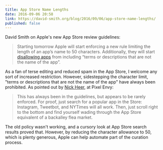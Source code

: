 ```yaml
---
title: App Store Name Lengths 
date: 2016-09-06 20:58
link: https://david-smith.org/blog/2016/09/06/app-store-name-lengths/
published: false
---
```

David Smith on Apple's new App Store review guidelines: 

> Starting tomorrow Apple will start enforcing a new rule limiting the length of an app’s name to 50 characters. Additionally, they will start [disallowing apps][app store] from including “terms or descriptions that are not the name of the app”.

As a fan of terse editing and reduced spam in the App Store, I welcome any sort of increased restriction. However, sidestepping the character limit, "terms or descriptions that are not the name of the app" have always been prohibited. As pointed out by [Nick Heer][heer], at Pixel Envy: 

> This has always been in the guidelines, but appears to be rarely enforced. For proof, just search for a popular app in the Store: Instagram, Tweetbot, and NYTimes will all work. Then, just scroll right to the bottom and find yourself wading through the App Store equivalent of a backalley flea market.

The old policy wasn't working, and a cursory look at App Store search results proved that. However, by reducing the character allowance to 50, which is plenty generous, Apple can help automate part of the curation process. 

[app store]: https://developer.apple.com/app-store/review/guidelines/
[heer]: http://pxlnv.com/linklog/app-store-name-lengths/
